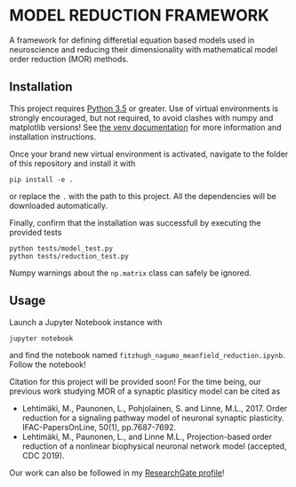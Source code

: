 # MODEL REDUCTION FRAMEWORK

A framework for defining differetial equation based models used in neuroscience
and reducing their dimensionality with mathematical model order reduction (MOR) methods.

## Installation

This project requires [Python 3.5](https://www.python.org/downloads/) or greater. 
Use of virtual environments is
strongly encouraged, but not required, to avoid clashes with numpy and matplotlib versions! See
[the venv documentation](https://docs.python.org/3/tutorial/venv.html) for more
information and installation instructions.

Once your brand new virtual environment is activated, navigate to the folder of
this repository and install it with 
``` 
pip install -e .  
```
or replace the `.` with the path to this project. All the dependencies will be downloaded automatically.

Finally, confirm that the installation was successfull by executing the provided tests
```
python tests/model_test.py
python tests/reduction_test.py
```
Numpy warnings about the `np.matrix` class can safely be ignored.

## Usage

Launch a Jupyter Notebook instance with
```
jupyter notebook
```
and find the notebook named `fitzhugh_nagumo_meanfield_reduction.ipynb`. Follow the notebook!

Citation for this project will be provided soon! For the time being, our previous work studying MOR
of a synaptic plasiticy model can be cited as 

- Lehtimäki, M., Paunonen, L., Pohjolainen, S. and Linne, M.L., 2017. Order
  reduction for a signaling pathway model of neuronal synaptic plasticity.
  IFAC-PapersOnLine, 50(1), pp.7687-7692.
- Lehtimäki, M., Paunonen, L., and Linne M.L., Projection-based
  order reduction of a nonlinear biophysical neuronal network model (accepted, CDC 2019).
  
Our work can also be followed in my [ResearchGate profile](https://www.researchgate.net/profile/Mikko_Lehtimaeki)!
